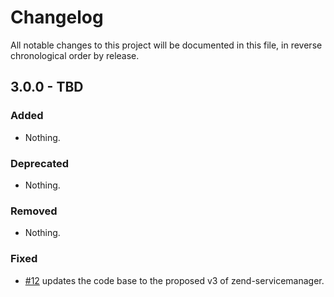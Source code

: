 # Changelog

All notable changes to this project will be documented in this file, in reverse chronological order by release.

## 3.0.0 - TBD

### Added

- Nothing.

### Deprecated

- Nothing.

### Removed

- Nothing.

### Fixed

- [#12](https://github.com/zendframework/zend-barcode/pull/12) updates the code
  base to the proposed v3 of zend-servicemanager.
